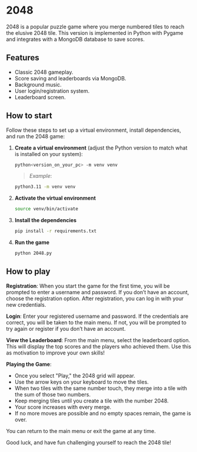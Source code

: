 # 2048

2048 is a popular puzzle game where you merge numbered tiles to reach the elusive 2048 tile. This version is implemented in Python with Pygame and integrates with a MongoDB database to save scores.

## Features

- Classic 2048 gameplay.
- Score saving and leaderboards via MongoDB.
- Background music.
- User login/registration system.
- Leaderboard screen.

## How to start

Follow these steps to set up a virtual environment, install dependencies, and run the 2048 game:

1. **Create a virtual environment** (adjust the Python version to match what is installed on your system):  
   ```bash
   python<version_on_your_pc> -m venv venv
   ```
    > *Example*: 
    ```bash
    python3.11 -m venv venv
    ```
2. **Activate the virtual environment**
    ```bash
    source venv/bin/activate
    ```
3. **Install the dependencies**
    ```bash
    pip install -r requirements.txt
    ```
4. **Run the game**
    ```bash
    python 2048.py
    ```

## How to play

**Registration**:
When you start the game for the first time, you will be prompted to enter a username and password. If you don’t have an account, choose the registration option. After registration, you can log in with your new credentials.

**Login**:
Enter your registered username and password. If the credentials are correct, you will be taken to the main menu. If not, you will be prompted to try again or register if you don’t have an account.

**View the Leaderboard**:
From the main menu, select the leaderboard option. This will display the top scores and the players who achieved them. Use this as motivation to improve your own skills!

**Playing the Game**:

- Once you select "Play," the 2048 grid will appear.
- Use the arrow keys on your keyboard to move the tiles.
- When two tiles with the same number touch, they merge into a tile with the sum of those two numbers.
- Keep merging tiles until you create a tile with the number 2048.
- Your score increases with every merge.
- If no more moves are possible and no empty spaces remain, the game is over.

You can return to the main menu or exit the game at any time.

Good luck, and have fun challenging yourself to reach the 2048 tile!

